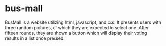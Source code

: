 # bus-mall


BusMall is a website utilizing html, javascript, and css. It presents users with three random pictures, of which they are expected to select one. After fifteen rounds, they are shown a button which will display their voting results in a list once pressed.
